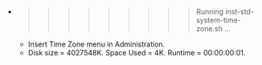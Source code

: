 * >>>>>>>>> Running inst-std-system-time-zone.sh ...
  * Insert Time Zone menu in Administration.
  * Disk size = 4027548K. Space Used = 4K. Runtime = 00:00:00:01.
